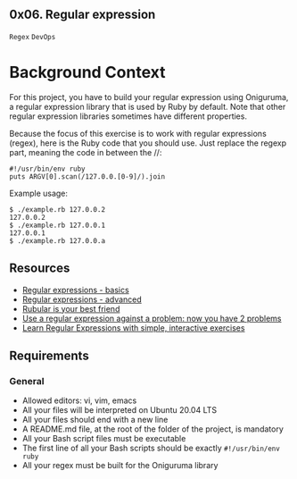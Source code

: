 ## 0x06. Regular expression

`Regex` `DevOps`

# Background Context

<p>For this project, you have to build your regular expression using Oniguruma, a regular expression library that is used by Ruby by default. Note that other regular expression libraries sometimes have different properties.</p>

<p>Because the focus of this exercise is to work with regular expressions (regex), here is the Ruby code that you should use. Just replace the regexp part, meaning the code in between the //:</p>

<pre><code>#!/usr/bin/env ruby
puts ARGV[0].scan(/127.0.0.[0-9]/).join
</code></pre>

<p>Example usage:</p>

<pre><code>$ ./example.rb 127.0.0.2
127.0.0.2
$ ./example.rb 127.0.0.1
127.0.0.1
$ ./example.rb 127.0.0.a
</code></pre>

## Resources

<ul>
    <li><a href="#">Regular expressions - basics</a></li>
    <li><a href="#">Regular expressions - advanced</a></li>
    <li><a href="#">Rubular is your best friend</a></li>
    <li><a href="#">Use a regular expression against a problem: now you have 2 problems</a></li>
    <li><a href="#">Learn Regular Expressions with simple, interactive exercises</a></li>
</ul>

## Requirements

### General

<ul>
    <li>Allowed editors: vi, vim, emacs</li>
    <li>All your files will be interpreted on Ubuntu 20.04 LTS</li>
    <li>All your files should end with a new line</li>
    <li>A README.md file, at the root of the folder of the project, is mandatory</li>
    <li>All your Bash script files must be executable</li>
    <li>The first line of all your Bash scripts should be exactly <code>#!/usr/bin/env ruby</code></li>
    <li>All your regex must be built for the Oniguruma library</li>
</ul>

